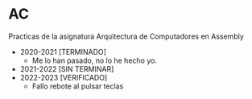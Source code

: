 # AC

Practicas de la asignatura Arquitectura de Computadores en Assembly

- 2020-2021 [TERMINADO]
  - Me lo han pasado, no lo he hecho yo.
- 2021-2022 [SIN TERMINAR]
- 2022-2023 [VERIFICADO]
  - Fallo rebote al pulsar teclas
